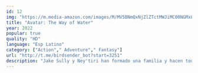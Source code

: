 ```yaml
---
id: 12
img: "https://m.media-amazon.com/images/M/MV5BNmQxNjZlZTctMWJiMC00NGMxLWJjNTctNTFiNjA1Njk3ZDQ5XkEyXkFqcGc@._V1_SX300.jpg"
title: "Avatar: The Way of Water"
year: 2022
popular: true
quality: "HD"
language: "Esp Latino"
category: ["Action"," Adventure"," Fantasy"]
url: "http://t.me/birdsender_bot?start=3251"
description: "Jake Sully y Ney'tiri han formado una familia y hacen todo lo posible por permanecer juntos. Sin embargo, deben abandonar su hogar y explorar las regiones de Pandora cuando una antigua amenaza reaparece."
---
```

